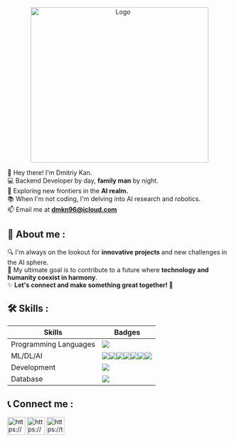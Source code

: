 <p align="center">
    <img src="https://media3.giphy.com/media/TLnWsIBRegQyWxG4Dw/giphy.gif?cid=ecf05e473jkjwd218e4oi7lshtguegabkt06uleh2c3yokwy&ep=v1_gifs_search&rid=giphy.gif&ct=g" alt="Logo" width="400" height="350">
 </p>
 
👋 Hey there! I'm Dmitriy Kan. <br>
💻 Backend Developer by day, **family man** by night. <br>
🤖 Exploring new frontiers in the **AI realm.** <br>
📚 When I'm not coding, I'm delving into AI research and robotics. <br>
📫 Email me at **dmkn96@icloud.com** <br>
 
## 💬 About me :
🔍  I'm always on the lookout for **innovative projects** and new challenges in the AI sphere.  
🎯  My ultimate goal is to contribute to a future where **technology and humanity coexist in harmony**.  
✨  **Let's connect and make something great together! 🤝**


## 🛠 Skills :

| Skills             | Badges                                                                |
| ----------------- | ------------------------------------------------------------------ |
| Programming Languages | <img src="https://img.shields.io/badge/python-3670A0?style=for-the-badge&logo=python&logoColor=ffdd54"> |
| ML/DL/AI |  <img src="https://img.shields.io/badge/Keras-%23D00000.svg?style=for-the-badge&logo=Keras&logoColor=white"><img src="https://img.shields.io/badge/Matplotlib-%23ffffff.svg?style=for-the-badge&logo=Matplotlib&logoColor=black"><img src="https://img.shields.io/badge/numpy-%23013243.svg?style=for-the-badge&logo=numpy&logoColor=white"><img src="https://img.shields.io/badge/pandas-%23150458.svg?style=for-the-badge&logo=pandas&logoColor=white"><img src="https://img.shields.io/badge/scikit--learn-%23F7931E.svg?style=for-the-badge&logo=scikit-learn&logoColor=white"><img src="https://img.shields.io/badge/SciPy-%230C55A5.svg?style=for-the-badge&logo=scipy&logoColor=white"><img src="https://img.shields.io/badge/TensorFlow-%23FF6F00.svg?style=for-the-badge&logo=TensorFlow&logoColor=white"> |
| Development | <img src="https://img.shields.io/badge/flask-%23000.svg?style=for-the-badge&logo=flask&logoColor=white"> |
| Database | <img src="https://img.shields.io/badge/mysql-%2300f.svg?style=for-the-badge&logo=mysql&logoColor=white"> |

## 📞 Connect me :
<p align="left">
<a href="https://linkedin.com/in/dmkn96" target="blank"><img align="center" src="https://raw.githubusercontent.com/rahuldkjain/github-profile-readme-generator/master/src/images/icons/Social/linked-in-alt.svg" alt="https://www.linkedin.com/in/dmkn96/" height="40" width="40" /></a>
<a href="https://www.facebook.com/100073404865386" target="blank"><img align="center" src="https://raw.githubusercontent.com/rahuldkjain/github-profile-readme-generator/master/src/images/icons/Social/facebook.svg" alt="https://www.facebook.com/profile.php?id=100073404865386&mibextid=zbwkwl" height="40" width="40" /></a>
<a href="https://t.me/dmkn96" target="blank"><img align="center" src="https://upload.wikimedia.org/wikipedia/commons/thumb/8/83/Telegram_2019_Logo.svg/1200px-Telegram_2019_Logo.svg.png" alt="https://t.me/dmkn96" height="40" width="40" /></a>
</p>

